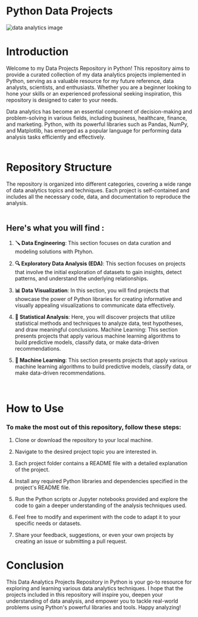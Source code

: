 # Python Data Projects
![data analytics image](https://d24x5qendt1bag.cloudfront.net/uploads/2018/02/24095953/ANALYTICS_AND_DATA_SCIENCE.jpg)
# Introduction


Welcome to my Data Projects Repository in Python! This repository aims to provide a curated collection of my data analytics projects implemented in Python, serving as a valuable resource for my future reference, data analysts, scientists, and enthusiasts. Whether you are a beginner looking to hone your skills or an experienced professional seeking inspiration, this repository is designed to cater to your needs.

Data analytics has become an essential component of decision-making and problem-solving in various fields, including business, healthcare, finance, and marketing. Python, with its powerful libraries such as Pandas, NumPy, and Matplotlib, has emerged as a popular language for performing data analysis tasks efficiently and effectively.
<br>
<br>
# Repository Structure
The repository is organized into different categories, covering a wide range of data analytics topics and techniques. Each project is self-contained and includes all the necessary code, data, and documentation to reproduce the analysis.
<br>
<br>


## Here's what you will find :

1. **🪛 Data Engineering**: This section focuses on data curation and modeling solutions with Ptyhon.
   
3. **🔍 Exploratory Data Analysis (EDA)**: This section focuses on projects that involve the initial exploration of datasets to gain insights, detect patterns, and understand the underlying relationships.

4. **📊 Data Visualization**: In this section, you will find projects that showcase the power of Python libraries for creating informative and visually appealing visualizations to communicate data effectively.

5. **🧪 Statistical Analysis**: Here, you will discover projects that utilize statistical methods and techniques to analyze data, test hypotheses, and draw meaningful conclusions.
Machine Learning: This section presents projects that apply various machine learning algorithms to build predictive models, classify data, or make data-driven recommendations.

6. **🧠 Machine Learning**: This section presents projects that apply various machine learning algorithms to build predictive models, classify data, or make data-driven recommendations.

<br>

# How to Use

### To make the most out of this repository, follow these steps:

1. Clone or download the repository to your local machine.

2. Navigate to the desired project topic you are interested in.

3. Each project folder contains a README file with a detailed explanation of the project.

4. Install any required Python libraries and dependencies specified in the project's README file.

5. Run the Python scripts or Jupyter notebooks provided and explore the code to gain a deeper understanding of the analysis techniques used.

6. Feel free to modify and experiment with the code to adapt it to your specific needs or datasets.

7. Share your feedback, suggestions, or even your own projects by creating an issue or submitting a pull request.


# Conclusion
This Data Analytics Projects Repository in Python is your go-to resource for exploring and learning various data analytics techniques. I hope that the projects included in this repository will inspire you, deepen your understanding of data analysis, and empower you to tackle real-world problems using Python's powerful libraries and tools. Happy analyzing!
